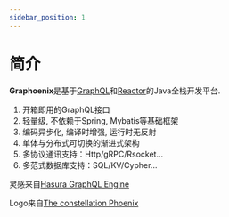```yaml
---
sidebar_position: 1
---
```


# 简介
**Graphoenix**是基于[GraphQL](https://graphql.org/)和[Reactor](https://projectreactor.io/)的Java全栈开发平台.
1. 开箱即用的GraphQL接口
2. 轻量级, 不依赖于Spring, Mybatis等基础框架
3. 编码异步化, 编译时增强, 运行时无反射
4. 单体与分布式可切换的渐进式架构
5. 多协议通讯支持：Http/gRPC/Rsocket...
6. 多范式数据库支持：SQL/KV/Cypher...

灵感来自[Hasura GraphQL Engine](https://hasura.io/)

Logo来自[The constellation Phoenix](https://earthsky.org/constellations/phoenix-southern-birds/)

